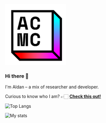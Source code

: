 <img src="https://github.com/ACMCMC/ACMCMC/blob/master/ACMC%20Logo.png" alt="ACMC Logo" width="200"/>

### Hi there 👋

I'm Aldan – a mix of researcher and developer.

Curious to know who I am? 👉🏻 **[Check this out!](https://acmc.fyi/intro/?utm_source=github&utm_medium=profile&utm_campaign=intro)**

![Top Langs](https://github-readme-stats.vercel.app/api/top-langs/?username=ACMCMC&layout=compact)

![My stats](https://github-readme-stats.vercel.app/api?username=ACMCMC&count_private=true&show_icons=true)

<!--
![Wakatime stats](https://github-readme-stats.vercel.app/api/wakatime?username=ACMCMC&layout=compact)
-->
